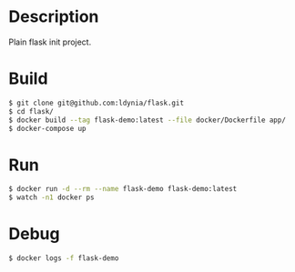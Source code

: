 # Description

Plain flask init project.

# Build

```bash
$ git clone git@github.com:ldynia/flask.git
$ cd flask/
$ docker build --tag flask-demo:latest --file docker/Dockerfile app/
$ docker-compose up
```

# Run

```bash
$ docker run -d --rm --name flask-demo flask-demo:latest
$ watch -n1 docker ps
```

# Debug
```bash
$ docker logs -f flask-demo
```